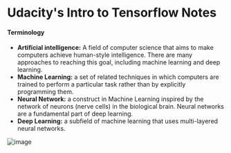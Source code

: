 # Udacity's Intro to Tensorflow Notes

#### Terminology

- **Artificial intelligence:** A field of computer science that aims to make computers achieve human-style intelligence. There are many approaches to reaching this goal, including machine learning and deep learning.
- **Machine Learning:** a set of related techniques in which computers are trained to perform a particular task rather than by explicitly programming them. 
- **Neural Network:** a construct in Machine Learning inspired by the network of neurons (nerve cells) in the biological brain. Neural networks are a fundamental part of deep learning.
- **Deep Learning:** a subfield of machine learning that uses multi-layered neural networks. 

![image](https://user-images.githubusercontent.com/56385852/235426121-33e21017-ed8e-4800-b64f-08a7a1d12680.png)
